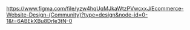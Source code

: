 https://www.figma.com/file/yzw4hqUqMJkaWtzPVwcxxJ/Ecommerce-Website-Design-(Community)?type=design&node-id=0-1&t=6ABEkXBu8Drle3tN-0
